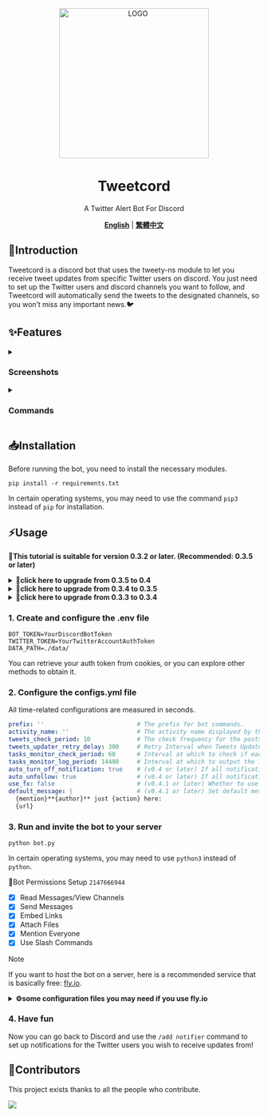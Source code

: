 <div align="center">

<img alt="LOGO" src="https://i.imgur.com/WKXJDZL.png" width="300" height="300" />
  
# Tweetcord

A Twitter Alert Bot For Discord

[**English**](./README.md) | [**繁體中文**](./README_zh.md)

</div>

## 📝Introduction

Tweetcord is a discord bot that uses the tweety-ns module to let you receive tweet updates from specific Twitter users on discord. You just need to set up the Twitter users and discord channels you want to follow, and Tweetcord will automatically send the tweets to the designated channels, so you won’t miss any important news.🐦

## ✨Features

<details>
   <summary>

### Screenshots

   </summary>
👇When the followed user posts a new tweet, your server will also receive a notification.

![](https://i.imgur.com/SXITM0a.png)

</details>

<details>
   <summary>

### Commands

   </summary>

👉 `/add notifier` `username` `channel` | `mention`

| parameters | types | descriptions |
| --------- | ----- | ----------- |
| `username` | str | The username of the twitter user you want to turn on notifications for |
| `channel` | discord.TextChannel | The channel to which the bot delivers notifications |
| `mention` | discord.Role | The role to mention when notifying |
| `type` | str | Whether to enable notifications for retweets & quotes |

👉 `/remove notifier` `username` `channel`

| parameters | types | descriptions |
| --------- | ----- | ----------- |
| `username` | str | The username of the twitter user you want to turn off notifications for |
| `channel` | discord.TextChannel | The channel which set to delivers notifications |

👉 `/list users`

- List all twitter users whose notifications are enabled on the current server

👉 `/sync` _(new in 0.4)_

- Sync the notification of new Twitter account with database.  If you change the twitter account used by bot, please use this command

👉 `/customize message` `username` `channel` | `default` _(new in 0.4)_

| parameters | types | descriptions |
| --------- | ----- | ----------- |
| `username` | str | The username of the twitter user you want to set customized message |
| `channel` | discord.TextChannel | The channel which set to delivers notifications |
| `default` | bool | Whether to use default setting _(default is false)_ |

There are currently 4 special variables that can be used in customized messages, which will be explained below.

- `{action}` : poster's action, include `tweeted`, `retweeted` and `quoted`
- `{author}` : poster's display name
- `{mention}` : the role to mention when sending to discord
- `{url}` : the link of the tweet

</details>

## 📥Installation

Before running the bot, you need to install the necessary modules.

```shell
pip install -r requirements.txt
```

In certain operating systems, you may need to use the command `pip3` instead of `pip` for installation.

## ⚡Usage

**📢This tutorial is suitable for version 0.3.2 or later. (Recommended: 0.3.5 or later)**

<details>
   <summary><b>📌click here to upgrade from 0.3.5 to 0.4</b></summary>

⚠️Before everything starts you must upgrade the version of `tweety-ns` to `1.0.9.2` first and download or pull the new code from this repo.

Create a python file in the `cogs` folder and name it `upgrade.py`. Paste the following code and run the bot. Use the slash command `/upgrade version` to upgrade. This cog can be removed after the upgrade is completed.

```py
import discord
from discord import app_commands
from core.classes import Cog_Extension
import sqlite3
import os

from src.permission import ADMINISTRATOR

class Upgrade(Cog_Extension):
    
    upgrade_group = app_commands.Group(name='upgrade', description='Upgrade something', default_permissions=ADMINISTRATOR)

    @upgrade_group.command(name='version', description='upgrade to Tweetcord 0.4')
    async def upgrade(self, itn: discord.Interaction):
        
        await itn.response.defer(ephemeral=True)
        
        conn = sqlite3.connect(f"{os.getenv('DATA_PATH')}tracked_accounts.db")
        cursor = conn.cursor()

        try:
            cursor.executescript("""
                ALTER TABLE user ADD enabled INTEGER DEFAULT 1;
                ALTER TABLE notification ADD customized_msg TEXT DEFAULT NULL;
            """)
            await itn.followup.send('successfully upgrade to 0.4, you can remove this cog and reboot the bot.')
        except:
            await itn.followup.send('upgrading to 0.4 failed, please try again or contact the author.')


async def setup(bot):
    await bot.add_cog(Upgrade(bot))
```

</details>

<details>
   <summary><b>📌click here to upgrade from 0.3.4 to 0.3.5</b></summary>

Create a python file in the `cogs` folder and name it `upgrade.py`. Paste the following code and run the bot. Use the slash command `/upgrade` to upgrade. This cog can be removed after the upgrade is completed.

```py
import discord
from discord import app_commands
from core.classes import Cog_Extension
import sqlite3
import os

from src.log import setup_logger
from src.permission_check import is_administrator

log = setup_logger(__name__)

class Upgrade(Cog_Extension):

    @is_administrator()
    @app_commands.command(name='upgrade', description='upgrade to Tweetcord 0.3.5')
    async def upgrade(self, itn: discord.Interaction):
        
        await itn.response.defer(ephemeral=True)
        
        conn = sqlite3.connect(f"{os.getenv('DATA_PATH')}tracked_accounts.db")
        cursor = conn.cursor()

        cursor.executescript('ALTER TABLE channel ADD server_id TEXT')
        
        cursor.execute('SELECT id FROM channel')
        channels = cursor.fetchall()
        
        for c in channels:
            try:
                channel = self.bot.get_channel(int(c[0]))
                cursor.execute('UPDATE channel SET server_id = ? WHERE id = ?', (channel.guild.id, channel.id))
            except:
                log.warning(f'the bot cannot obtain channel: {c[0]}, but this will not cause problems with the original features. The new feature can also be used normally on existing servers.')
                

        conn.commit()
        conn.close()

        await itn.followup.send('successfully upgrade to 0.3.5, you can remove this cog.')


async def setup(bot):
    await bot.add_cog(Upgrade(bot))
```

</details>

<details>
   <summary><b>📌click here to upgrade from 0.3.3 to 0.3.4</b></summary>

Because the database structure has been updated, you must use the following code to update the database structure.

```py
from dotenv import load_dotenv
import os
import sqlite3

load_dotenv()

conn = sqlite3.connect(f"{os.getenv('DATA_PATH')}tracked_accounts.db")
cursor = conn.cursor()

cursor.execute('ALTER TABLE notification ADD enabled INTEGER DEFAULT 1')

conn.commit()
conn.close()
```

</details>

### 1. Create and configure the .env file

```env
BOT_TOKEN=YourDiscordBotToken
TWITTER_TOKEN=YourTwitterAccountAuthToken
DATA_PATH=./data/
```

You can retrieve your auth token from cookies, or you can explore other methods to obtain it.

### 2. Configure the configs.yml file

All time-related configurations are measured in seconds.

```yml
prefix: ''                          # The prefix for bot commands.
activity_name: ''                   # The activity name displayed by the bot.
tweets_check_period: 10             # The check frequency for the posts (it is not recommended to set this value too low to avoid rate limiting).
tweets_updater_retry_delay: 300     # Retry Interval when Tweets Updater encounters exceptions (e.g., rate limitations).
tasks_monitor_check_period: 60      # Interval at which to check if each tasks is functioning properly, and if a task has stopped, attempt a restart.
tasks_monitor_log_period: 14400     # Interval at which to output the list of currently running tasks to the execution log.
auto_turn_off_notification: true    # (v0.4 or later) If all notifications for a user are disabled, decide whether to unfollow the user.
auto_unfollow: true                 # (v0.4 or later) If all notifications for a user is disabled, decide whether to disable notification for the user (twitter side).
use_fx: false                       # (v0.4.1 or later) Whether to use FxTwitter to embed content instead of using the built-in embed
default_message: |                  # (v0.4.1 or later) Set default message format globally
  {mention}**{author}** just {action} here: 
  {url}
```

### 3. Run and invite the bot to your server

```shell
python bot.py
```

In certain operating systems, you may need to use `python3` instead of `python`.

🔧Bot Permissions Setup `2147666944`

- [x] Read Messages/View Channels
- [x] Send Messages
- [x] Embed Links
- [x] Attach Files
- [x] Mention Everyone
- [x] Use Slash Commands

> [!NOTE]
> If you want to host the bot on a server, here is a recommended service that is basically free: [fly.io](https://fly.io).

<details>
   <summary><b>⚙️some configuration files you may need if you use fly.io</b></summary>

- dockerfile

```dockerfile
FROM python:3.10.9
WORKDIR /bot
COPY requirements.txt /bot/
RUN pip install -r requirements.txt
COPY . /bot/
CMD python bot.py
```

- fly.toml

```toml
app = "YOUR_APP_NAME"
primary_region = "YOUR_APP_REGION"

[env]
  DATA_PATH = "/data/"

[mounts]
  source = "YOUR_APP_VOLUME_NAME"
  destination = "/data"
```

</details>

### 4. Have fun

Now you can go back to Discord and use the `/add notifier` command to set up notifications for the Twitter users you wish to receive updates from!

## 💪Contributors

This project exists thanks to all the people who contribute.

[![](https://contrib.rocks/image?repo=Yuuzi261/Tweetcord)](https://github.com/Yuuzi261/Tweetcord/graphs/contributors)
